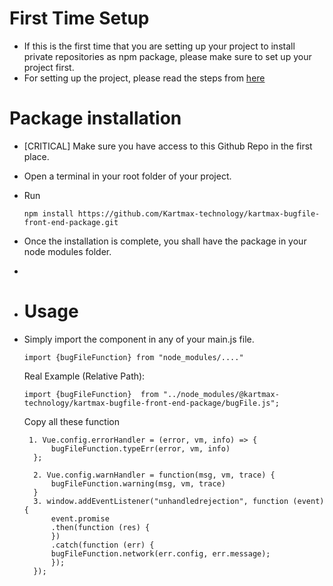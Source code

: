 # First Time Setup

- If this is the first time that you are setting up your project to install private repositories as npm package, please make sure to set up your project first.
- For setting up the project, please read the steps from [here](https://postscripts.medium.com/npm-install-packages-from-github-9ec5c6fd0058)

# Package installation

- [CRITICAL] Make sure you have access to this Github Repo in the first place.
- Open a terminal in your root folder of your project.
- Run
    ```
  npm install https://github.com/Kartmax-technology/kartmax-bugfile-front-end-package.git
    ```
- Once the installation is complete, you shall have the package in your node modules folder.
- 
- # Usage

- Simply import the component in any of your main.js file.
    ```
    import {bugFileFunction} from "node_modules/...."
    ```
    Real Example (Relative Path): 
  ```
  import {bugFileFunction}  from "../node_modules/@kartmax-technology/kartmax-bugfile-front-end-package/bugFile.js"; 
  ```
    Copy all these function  
  ```
   1. Vue.config.errorHandler = (error, vm, info) => {
        bugFileFunction.typeErr(error, vm, info)
    };

    2. Vue.config.warnHandler = function(msg, vm, trace) {
        bugFileFunction.warning(msg, vm, trace)
    }
    3. window.addEventListener("unhandledrejection", function (event) {
        event.promise
        .then(function (res) {
        })
        .catch(function (err) {
        bugFileFunction.network(err.config, err.message);
        });
    });

